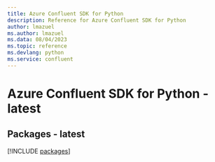 ```yaml
---
title: Azure Confluent SDK for Python
description: Reference for Azure Confluent SDK for Python
author: lmazuel
ms.author: lmazuel
ms.data: 08/04/2023
ms.topic: reference
ms.devlang: python
ms.service: confluent
---
```

# Azure Confluent SDK for Python - latest
## Packages - latest
[!INCLUDE [packages](confluent-index.md)]